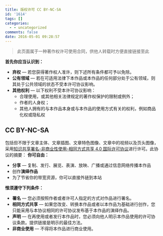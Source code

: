 ```yaml
---
title: 版权许可 CC BY-NC-SA
id: '1614'
tags: []
categories:
  - - uncategorized
comments: false
date: 2016-05-01 09:28:57
---
```


> 此页面属于一种著作权许可使用合同，供他人转载时方便直接链接至此

**首先你应当认识到：**

*   **弃权** — 若您获得著作权人准许，则下述所有条件都可予以免除。
*   **公有领域** — 若在可适用法律下本作品或本作品的任何部分处于公有领域，则其处于公共领域的状态不受本许可协议影响。
*   **其他权利** — 以下权利不受本许可协议影响：
    *   合理使用，或其他相关法律规定的著作权保护的限制或例外；
    *   作者的人身权；
    *   其他人拥有的与本作品本身或与本作品的使用方式有关的权利，例如商品化权或隐私权

## CC BY-NC-SA

包括但不限于文章主体、文章插图、文章特色图像、文章中的视频以及页头图像，采用[知识共享署名-非商业性使用-相同方式共享 4.0 国际许可协议](https://creativecommons.org/licenses/by-nc-sa/4.0/)进行许可。此协议的摘要： **你可自由：**

*   **分享** — 复制、发行、展览、表演、放映、广播或通过信息网络传播本作品
*   创作**演绎作品**
*   为了节省你的带宽资源，你可以直接外链到本站

**惟须遵守下列条件：**

*   **署名** — 您必须按照作者或者许可人指定的方式对作品进行署名。
*   **相同方式共享** — 如果您改变、转换本作品或者以本作品为基础进行创作，您只能采用与本协议相同的许可协议发布基于本作品的演绎作品。
*   **声明** — 在再使用或者发行本作品时，您必须向他人明示本作品使用的许可协议条款。提供链接是明示的最佳方法。
*   **非商业使用** — 不得将本作品进行商业使用。
